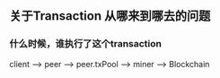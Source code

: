 ## 关于Transaction 从哪来到哪去的问题

### 什么时候，谁执行了这个transaction

client --> peer --> peer.txPool --> miner --> Blockchain